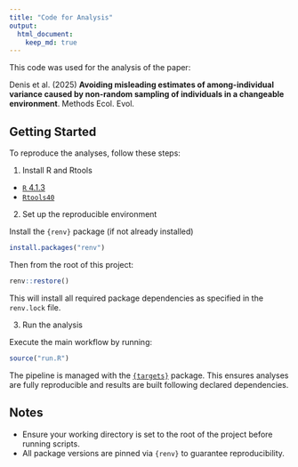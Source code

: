 ```yaml
---
title: "Code for Analysis"
output:
  html_document:
    keep_md: true
---
```




This code was used for the analysis of the paper:

Denis et al. (2025) **Avoiding misleading estimates of among-individual variance caused by non-random sampling of individuals in a changeable environment**. Methods Ecol. Evol.

## Getting Started

To reproduce the analyses, follow these steps:

1. Install R and Rtools
 * [`R` 4.1.3](https://cran.r-project.org/bin/windows/base/old/)
 * [`Rtools40`](https://cran.r-project.org/bin/windows/Rtools/) 

2. Set up the reproducible environment

Install the `{renv}` package (if not already installed)


```r
install.packages("renv")
```

Then from the root of this project:

```r
renv::restore()
```

This will install all required package dependencies as specified in the `renv.lock` file.

3. Run the analysis

Execute the main workflow by running:


```r
source("run.R")
```

The pipeline is managed with the [`{targets}`](https://books.ropensci.org/targets/) package. This ensures analyses are fully reproducible and results are built following declared dependencies.

## Notes

* Ensure your working directory is set to the root of the project before running scripts.
* All package versions are pinned via `{renv}` to guarantee reproducibility.
